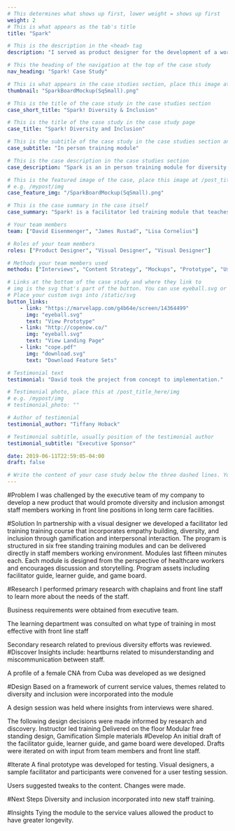 ```yaml
---
# This determines what shows up first, lower weight = shows up first
weight: 2
# This is what appears as the tab's title
title: "Spark"

# This is the description in the <head> tag
description: "I served as product designer for the development of a workplace training course focused on diversity and inclusion for front line staff working in long term care."

# This the heading of the navigation at the top of the case study
nav_heading: "Spark! Case Study"

# This is what appears in the case studies section, place this image at the /static/img folder
thumbnail: "SparkBoardMockup(SqSmall).png"

# This is the title of the case study in the case studies section
case_short_title: "Spark! Diversity & Inclusion"

# This is the title of the case study in the case study page
case_title: "Spark! Diversity and Inclusion"

# This is the subtitle of the case study in the case studies section and the case study page
case_subtitle: "In person training module"

# This is the case description in the case studies section
case_description: "Spark is an in person training module for diversity and inclusion that works through storytelling and empathy building."

# This is the featured image of the case, place this image at /post_title_here/img folder
# e.g. /mypost/img
case_feature_img: "/SparkBoardMockup(SqSmall).png"

# This is the case summary in the case itself
case_summary: "Spark! is a facilitator led training module that teaches diversity and inclusion. The program is deployed through six free standing training modules lasting fifteen minutes each. The modules are designed to be empathetic to the needs of healthcare workers and teach diversity and inclusion to frontline care staff. Partnering with a development of the program assets including facility guide, learner guide, and game board."

# Your team members
team: ["David Eisenmenger", "James Rustad", "Lisa Cornelius"]

# Roles of your team members
roles: ["Product Designer", "Visual Designer", "Visual Designer"]

# Methods your team members used
methods: ["Interviews", "Content Strategy", "Mockups", "Prototype", "User Testing"]

# Links at the bottom of the case study and where they link to
# img is the svg that's part of the button. You can use eyeball.svg or download.svg
# Place your custom svgs into /static/svg
button_links:
    - link: "https://marvelapp.com/g4b64e/screen/14364499"
      img: "eyeball.svg"
      text: "View Prototype"
    - link: "http://copenow.co/"
      img: "eyeball.svg"
      text: "View Landing Page"
    - link: "cope.pdf"
      img: "download.svg"
      text: "Download Feature Sets"

# Testimonial text
testimonial: "David took the project from concept to implementation."

# Testimonial photo, place this at /post_title_here/img
# e.g. /mypost/img
# testimonial_photo: ""

# Author of testimonial
testimonial_author: "Tiffany Hoback"

# Testimonial subtitle, usually position of the testimonial author
testimonial_subtitle: "Executive Sponsor"

date: 2019-06-11T22:59:05-04:00
draft: false

# Write the content of your case study below the three dashed lines. You can use markdown and raw HTML.
---
```

#Problem
I was challenged by the executive team of my company to develop a new product that would promote diversity and inclusion amongst staff members working in front line positions in long term care facilities.

#Solution
In partnership with a visual designer we developed a facilitator led training training course that incorporates empathy building, diversity, and inclusion through gamification and interpersonal interaction. The program is structured in six free standing training modules and can be delivered directly in staff members working environment. Modules last fifteen minutes each. Each module is designed from the perspective of healthcare workers and encourages discussion and storytelling. Program assets including facilitator guide, learner guide, and game board.

#Research
I performed primary research with chaplains and front line staff to learn more about the needs of the staff.

Business requirements were obtained from executive team.

The learning department was consulted on what type of training in most effective with front line staff

Secondary research related to previous diversity efforts was reviewed.
#Discover
Insights include: heartburns related to misunderstanding and miscommunication between staff.

A profile of a female CNA from Cuba was developed as we designed

#Design
Based on a framework of current service values, themes related to diversity and inclusion were incorporated into the module

A design session was held where insights from interviews were shared.

The following design decisions were made informed by research and discovery. 
Instructor led training
Delivered on the floor
Modular free standing design, 
Gamification 
Simple materials
#Develop
An initial draft of the facilitator guide, learner guide, and game board were developed.
Drafts were iterated on with input from team members and front line staff.

#Iterate
A final prototype was developed for testing.
Visual designers, a sample facilitator and participants were convened for a user testing session.

Users suggested tweaks to the content. 
Changes were made.

#Next Steps
Diversity and inclusion incorporated into new staff training. 

#Insights
Tying the module to the service values allowed the product to have greater longevity.